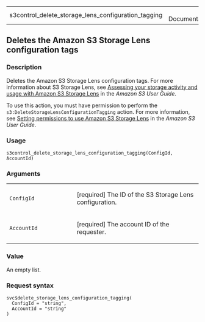 <table style="width: 100%;">
<tbody>
<tr class="odd">
<td>s3control_delete_storage_lens_configuration_tagging</td>
<td style="text-align: right;">R Documentation</td>
</tr>
</tbody>
</table>

## Deletes the Amazon S3 Storage Lens configuration tags

### Description

Deletes the Amazon S3 Storage Lens configuration tags. For more
information about S3 Storage Lens, see [Assessing your storage activity
and usage with Amazon S3 Storage
Lens](https://docs.aws.amazon.com/AmazonS3/latest/userguide/storage_lens.html)
in the *Amazon S3 User Guide*.

To use this action, you must have permission to perform the
`s3:DeleteStorageLensConfigurationTagging` action. For more information,
see [Setting permissions to use Amazon S3 Storage
Lens](https://docs.aws.amazon.com/AmazonS3/latest/userguide/storage_lens_iam_permissions.html)
in the *Amazon S3 User Guide*.

### Usage

    s3control_delete_storage_lens_configuration_tagging(ConfigId, AccountId)

### Arguments

<table>
<colgroup>
<col style="width: 35%" />
<col style="width: 65%" />
</colgroup>
<tbody>
<tr class="odd">
<td><code
id="s3control_delete_storage_lens_configuration_tagging_:_ConfigId">ConfigId</code></td>
<td><p>[required] The ID of the S3 Storage Lens configuration.</p></td>
</tr>
<tr class="even">
<td><code
id="s3control_delete_storage_lens_configuration_tagging_:_AccountId">AccountId</code></td>
<td><p>[required] The account ID of the requester.</p></td>
</tr>
</tbody>
</table>

### Value

An empty list.

### Request syntax

    svc$delete_storage_lens_configuration_tagging(
      ConfigId = "string",
      AccountId = "string"
    )
